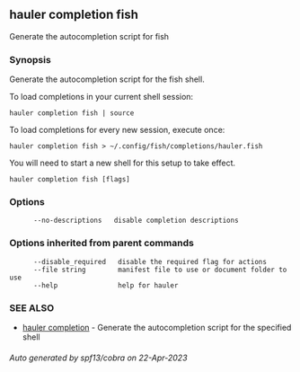 ## hauler completion fish

Generate the autocompletion script for fish

### Synopsis

Generate the autocompletion script for the fish shell.

To load completions in your current shell session:

	hauler completion fish | source

To load completions for every new session, execute once:

	hauler completion fish > ~/.config/fish/completions/hauler.fish

You will need to start a new shell for this setup to take effect.


```
hauler completion fish [flags]
```

### Options

```
      --no-descriptions   disable completion descriptions
```

### Options inherited from parent commands

```
      --disable_required   disable the required flag for actions
      --file string        manifest file to use or document folder to use
      --help               help for hauler
```

### SEE ALSO

* [hauler completion](hauler_completion.md)	 - Generate the autocompletion script for the specified shell

###### Auto generated by spf13/cobra on 22-Apr-2023
